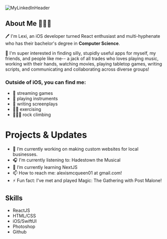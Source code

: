 
![MyLinkedInHeader](https://github.com/AeroSmyte/Aerosmyte/assets/10874878/757d5686-1a8d-457c-8482-24c68f7ba24c)

## About Me 🧙🏾‍♀️
🖊️ I'm Lexi, an iOS developer turned React enthusiast and multi-hyphenate who has their bachelor's degree in **Computer Science**.

📱 I'm super interested in finding silly, stupidly useful apps for myself, my friends, and people like me-- a jack of all trades who loves playing music, working with their hands, watching movies, playing tabletop games, writing scripts, and communicating and collaborating across diverse groups! 

### Outside of iOS, you can find me:
- 👾 streaming games
- 🎻 playing instruments
- 📝 writing screenplays
- 💪🏾 exercising
- 🧗🏾‍♀️ rock climbing

# Projects & Updates

- 🔭 I’m currently working on making custom websites for local businesses.
- 🎧 I'm currently listening to: Hadestown the Musical
- 🌱 I’m currently learning NextJS
- 📫 How to reach me: alexismcqueen01 at gmail.com!
- ⚡ Fun fact: I've met and played Magic: The Gathering with Post Malone!

## Skills
- ReactJS
- HTML/CSS
- iOS/SwiftUI
- Photoshop
- Github
